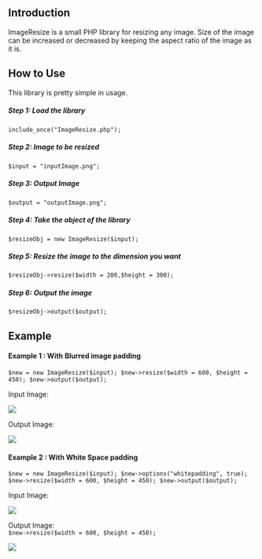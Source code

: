 ## Introduction
ImageResize is a small PHP library for resizing any image. Size of the image can be increased or decreased by keeping the aspect ratio of the image as it is. 

## How to Use
This library is pretty simple in usage.

##### Step 1: Load the library  
`include_once("ImageResize.php");`

##### Step 2: Image to be resized  
`$input = "inputImage.png";`

##### Step 3: Output Image  
`$output = "outputImage.png";`

##### Step 4: Take the object of the library  
`$resizeObj = new ImageResize($input);`

##### Step 5: Resize the image to the dimension you want  
`$resizeObj->resize($width = 200,$height = 300);`

##### Step 6: Output the image  
`$resizeObj->output($output);`

## Example 

#### Example 1 : With Blurred image padding

`$new = new ImageResize($input);
$new->resize($width = 600, $height = 450);
$new->output($output);`

Input Image:  

![](https://s21.postimg.org/j3khle79z/nature.jpg)

Output Image:  

![](https://s15.postimg.org/e0egc11p7/nature1.jpg)


#### Example 2 : With White Space padding
`$new = new ImageResize($input);
$new->options("whitepadding", true);
$new->resize($width = 600, $height = 450);
$new->output($output);`

Input Image:  

![](https://s21.postimg.org/j3khle79z/nature.jpg)

Output Image:  
`$new->resize($width = 600, $height = 450);`

![](https://s21.postimg.org/js4ve41ef/nature1.jpg)
